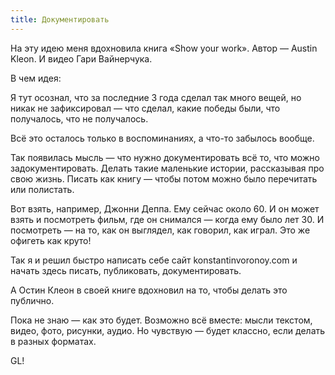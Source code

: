 ```yaml
---
title: Документировать
---
```


На эту идею меня вдохновила книга «Show your work». Автор — Austin Kleon. И видео Гари Вайнерчука.

В чем идея:

Я тут осознал, что за последние 3 года сделал так много вещей, но никак не зафикcировал — что сделал, какие победы были, что получалось, что не получалось. 

Всё это осталось только в воспоминаниях, а что-то забылось вообще.

Так появилась мысль — что нужно документировать всё то, что можно задокументировать. Делать такие маленькие истории, рассказывая про свою жизнь. Писать как книгу — чтобы потом можно было перечитать или полистать.

Вот взять, например, Джонни Деппа. Ему сейчас около 60. И он может взять и посмотреть фильм, где он снимался — когда ему было лет 30. И посмотреть — на то, как он выглядел, как говорил, как играл. Это же офигеть как круто!

Так я и решил быстро написать себе сайт konstantinvoronoy.com и начать здесь писать, публиковать, документировать. 

А Остин Клеон в своей книге вдохновил на то, чтобы делать это публично.

Пока не знаю — как это будет. Возможно всё вместе: мысли текстом, видео, фото, рисунки, аудио. Но чувствую — будет классно, если делать в разных форматах.

GL!